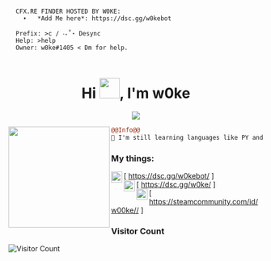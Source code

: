```
                                                       
  CFX.RE FINDER HOSTED BY W0KE:
    ➧   *Add Me here*: https://dsc.gg/w0kebot

  Prefix: >c / ‧₊˚⋆ Desync
  Help: >help
  Owner: w0ke#1405 < Dm for help.
                                    
```

<h1 align="center">Hi <img src="https://user-images.githubusercontent.com/66147422/150655515-88af3f9e-18a7-46f6-b8de-0d2f3c4caa35.gif" width="40px" />, I'm w0ke</h1>

<p align="center">
  <img src="https://readme-typing-svg.herokuapp.com/?center=true&vCenter=true&color=016EEA&width=500&lines=Welcome+|⠀w0ke" />
</p>


<img align="left" height="200" src="https://media.giphy.com/media/ao9DUiTKH60XS/giphy.gif"/>

```diff
@@Info@@
🚀 I'm still learning languages like PY and JS


```

### My things:

[<img align="left" alt="My Discord Bot" width="22px" src="https://cdn.discordapp.com/attachments/917853328438886450/942928238936731659/2111370_1.png" /> https://dsc.gg/w0kebot/ ]
<br />
[<img align="left" alt="My Discord Server" width="22px" src="https://cdn.discordapp.com/attachments/917853328438886450/942928238936731659/2111370_1.png" /> https://dsc.gg/w0ke/ ]
<br />
[<img align="left" alt="My Steam Profile" width="22px" src="https://cdn.discordapp.com/attachments/917853328438886450/942980718533959770/steam-2288551-1933796_1.png" /> https://steamcommunity.com/id/w00ke// ]
<br />




### Visitor Count
![Visitor Count](https://profile-counter.glitch.me/w00ke/count.svg)

<br />

